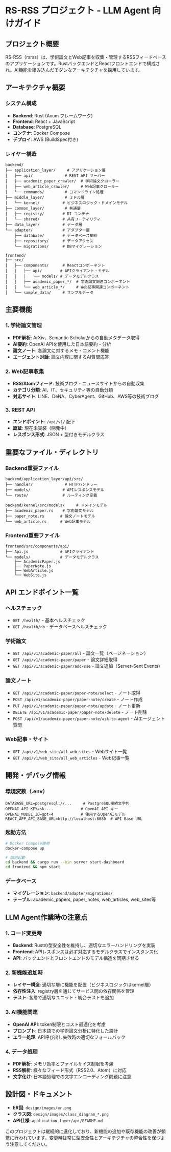 # RS-RSS プロジェクト - LLM Agent 向けガイド

## プロジェクト概要

RS-RSS（rsrss）は、学術論文とWeb記事を収集・管理するRSSフィードベースのアプリケーションです。RustバックエンドとReactフロントエンドで構成され、AI機能を組み込んだモダンなアーキテクチャを採用しています。

## アーキテクチャ概要

### システム構成

- **Backend**: Rust (Axum フレームワーク)
- **Frontend**: React + JavaScript
- **Database**: PostgreSQL
- **コンテナ**: Docker Compose
- **デプロイ**: AWS (BuildSpec付き)

### レイヤー構造

```text
backend/
├── application_layer/     # アプリケーション層
│   ├── api/              # REST API サーバー
│   ├── academic_paper_crawler/  # 学術論文クローラー
│   ├── web_article_crawler/     # Web記事クローラー
│   └── commands/         # コマンドライン処理
├── middle_layer/         # ミドル層
│   └── kernel/          # ビジネスロジック・ドメインモデル
├── common_layer/         # 共通層
│   ├── registry/        # DI コンテナ
│   └── shared/          # 共有ユーティリティ
├── data_layer/          # データ層
└── adapter/             # アダプター層
    ├── database/        # データベース接続
    ├── repository/      # データアクセス
    └── migrations/      # DBマイグレーション

frontend/
├── src/
│   ├── components/      # Reactコンポーネント
│   │   ├── api/        # APIクライアント・モデル
│   │   │   └── models/ # データモデルクラス
│   │   ├── academic_paper_*/  # 学術論文関連コンポーネント
│   │   └── web_article_*/     # Web記事関連コンポーネント
│   └── sample_data/     # サンプルデータ
```

## 主要機能

### 1. 学術論文管理

- **PDF解析**: ArXiv、Semantic Scholarからの自動メタデータ取得
- **AI要約**: OpenAI APIを使用した日本語要約・分析
- **論文ノート**: 各論文に対するメモ・コメント機能
- **エージェント対話**: 論文内容に関するAI質問応答

### 2. Web記事収集

- **RSS/Atomフィード**: 技術ブログ・ニュースサイトからの自動収集
- **カテゴリ分類**: AI、IT、セキュリティ等の自動分類
- **対応サイト**: LINE、DeNA、CyberAgent、GitHub、AWS等の技術ブログ

### 3. REST API

- **エンドポイント**: `/api/v1/` 配下
- **認証**: 現在未実装（開発中）
- **レスポンス形式**: JSON + 型付きモデルクラス

## 重要なファイル・ディレクトリ

### Backend重要ファイル

```text
backend/application_layer/api/src/
├── handler/              # HTTPハンドラー
├── models/              # APIレスポンスモデル
└── route/               # ルーティング定義

backend/kernel/src/models/     # ドメインモデル
├── academic_paper.rs    # 学術論文モデル
├── paper_note.rs       # 論文ノートモデル
└── web_article.rs      # Web記事モデル
```

### Frontend重要ファイル

```text
frontend/src/components/api/
├── Api.js              # APIクライアント
└── models/             # データモデルクラス
    ├── AcademicPaper.js
    ├── PaperNote.js
    ├── WebArticle.js
    └── WebSite.js
```

## API エンドポイント一覧

### ヘルスチェック

- `GET /health/` - 基本ヘルスチェック
- `GET /health/db` - データベースヘルスチェック

### 学術論文

- `GET /api/v1/academic-paper/all` - 論文一覧（ページネーション）
- `GET /api/v1/academic-paper/paper` - 論文詳細取得
- `GET /api/v1/academic-paper/add-sse` - 論文追加（Server-Sent Events）

### 論文ノート

- `GET /api/v1/academic-paper/paper-note/select` - ノート取得
- `POST /api/v1/academic-paper/paper-note/create` - ノート作成
- `PUT /api/v1/academic-paper/paper-note/update` - ノート更新
- `DELETE /api/v1/academic-paper/paper-note/delete` - ノート削除
- `POST /api/v1/academic-paper/paper-note/ask-to-agent` - AIエージェント質問

### Web記事・サイト

- `GET /api/v1/web_site/all_web_sites` - Webサイト一覧
- `GET /api/v1/web_site/all_web_articles` - Web記事一覧

## 開発・デバッグ情報

### 環境変数（.env）

```env
DATABASE_URL=postgresql://...     # PostgreSQL接続文字列
OPENAI_API_KEY=sk-...            # OpenAI API キー
OPENAI_MODEL_ID=gpt-4            # 使用するOpenAIモデル
REACT_APP_API_BASE_URL=http://localhost:8080  # API Base URL
```

### 起動方法

```bash
# Docker Compose使用
docker-compose up

# 個別起動
cd backend && cargo run --bin server start-dashboard
cd frontend && npm start
```

### データベース

- **マイグレーション**: `backend/adapter/migrations/`
- **テーブル**: academic_papers, paper_notes, web_articles, web_sites等

## LLM Agent作業時の注意点

### 1. コード変更時

- **Backend**: Rustの型安全性を維持し、適切なエラーハンドリングを実装
- **Frontend**: APIレスポンスは必ず対応するモデルクラスでインスタンス化
- **API**: バックエンドとフロントエンドのモデル構造を同期させる

### 2. 新機能追加時

- **レイヤー構造**: 適切な層に機能を配置（ビジネスロジックはkernel層）
- **依存性注入**: registry層を通じてサービス間の依存関係を管理
- **テスト**: 各層で適切なユニット・統合テストを追加

### 3. AI機能関連

- **OpenAI API**: token制限とコスト最適化を考慮
- **プロンプト**: 日本語での学術論文分析に特化した設計
- **エラー処理**: API呼び出し失敗時の適切なフォールバック

### 4. データ処理

- **PDF解析**: メモリ効率とファイルサイズ制限を考慮
- **RSS解析**: 様々なフィード形式（RSS2.0、Atom）に対応
- **文字化け**: 日本語処理での文字エンコーディング問題に注意

## 設計図・ドキュメント

- **ER図**: `design/images/er.png`
- **クラス図**: `design/images/class_diagram_*.png`
- **API仕様**: `application_layer/api/README.md`

このプロジェクトは継続的に進化しており、新機能の追加や既存機能の改善が頻繁に行われています。変更時は常に型安全性とアーキテクチャの整合性を保つよう注意してください。

